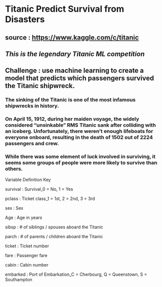 # **Titanic Predict Survival from Disasters**
## **source** : https://www.kaggle.com/c/titanic
## ***This is the legendary Titanic ML competition***
## Challenge : use machine learning to create a model that predicts which passengers survived the Titanic shipwreck. 

### The sinking of the Titanic is one of the most infamous shipwrecks in history.

### On April 15, 1912, during her maiden voyage, the widely considered “unsinkable” RMS Titanic sank after colliding with an iceberg. Unfortunately, there weren’t enough lifeboats for everyone onboard, resulting in the death of 1502 out of 2224 passengers and crew.

### While there was some element of luck involved in surviving, it seems some groups of people were more likely to survive than others.

Variable	Definition	Key

survival : Survival_0 = No, 1 = Yes

pclass : Ticket class_1 = 1st, 2 = 2nd, 3 = 3rd

sex : Sex 	

Age : Age in years 	

sibsp : # of siblings / spouses aboard the Titanic 	

parch : # of parents / children aboard the Titanic 	

ticket : Ticket number 	

fare : Passenger fare 	

cabin : Cabin number 	

embarked : Port of Embarkation_C = Cherbourg, Q = Queenstown, S = Southampton
